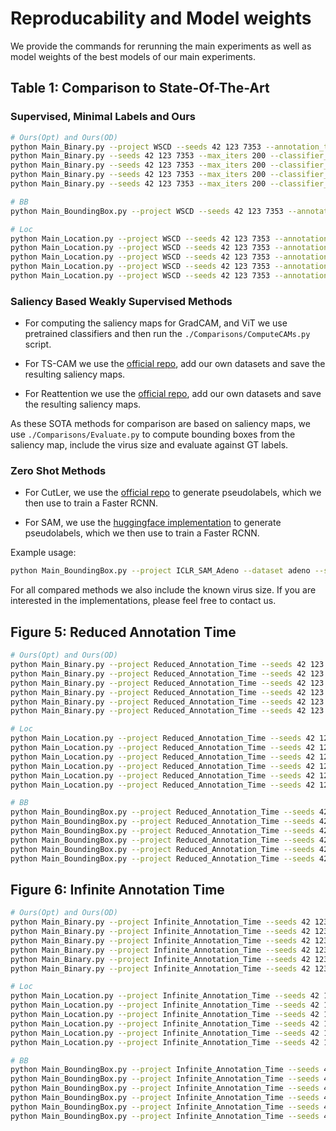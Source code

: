 # Reproducability and Model weights

We provide the commands for rerunning the main experiments as well as model weights of the best models of our main experiments.

## Table 1: Comparison to State-Of-The-Art

### Supervised, Minimal Labels and Ours
```bash
# Ours(Opt) and Ours(OD)
python Main_Binary.py --project WSCD --seeds 42 123 7353 --annotation_time -1 --data_split train test --dataset herpes
python Main_Binary.py --seeds 42 123 7353 --max_iters 200 --classifier_lr 0.0005 --data_split test train --dataset adeno --lr_t=0.005 --lr_t_final=0.02 --nms_max_iou=0.2 --project WSCD --pseudolabels_use_validation=true  
python Main_Binary.py --seeds 42 123 7353 --max_iters 200 --classifier_lr=0.0005 --data_split test train --dataset noro --lr_t=0.0005 --lr_t_final=0.02 --nms_max_iou=0.01 --project WSCD --pseudolabels_use_validation=true
python Main_Binary.py --seeds 42 123 7353 --max_iters 200 --classifier_lr=0.0005 --data_split test train --dataset papilloma --lr_t=0.001 --lr_t_final=0.02 --nms_max_iou=0.1 --project=WSCD  --pseudolabels_use_validation=true 
python Main_Binary.py --seeds 42 123 7353 --max_iters 200 --classifier_lr=0.0005 --data_split test train --dataset=rota --lr_t=0.001 --lr_t_final=0.02 --nms_max_iou=0.1 --project=WSCD --pseudolabels_use_validation=true

# BB
python Main_BoundingBox.py --project WSCD --seeds 42 123 7353 --annotation_time 38027 --dataset herpes

# Loc 
python Main_Location.py --project WSCD --seeds 42 123 7353 --annotation_time 38027 --dataset herpes
python Main_Location.py --project WSCD --seeds 42 123 7353 --annotation_time 1240 --dataset adeno 
python Main_Location.py --project WSCD --seeds 42 123 7353 --annotation_time 609 --dataset noro
python Main_Location.py --project WSCD --seeds 42 123 7353 --annotation_time 587 --dataset papilloma 
python Main_Location.py --project WSCD --seeds 42 123 7353 --annotation_time 769 --dataset rota


```

### Saliency Based Weakly Supervised Methods

- For computing the saliency maps for GradCAM, and ViT we use pretrained classifiers and then run the `./Comparisons/ComputeCAMs.py` script.

- For TS-CAM we use the [official repo](https://github.com/vasgaowei/TS-CAM), add our own datasets and save the resulting saliency maps. 

- For Reattention we use the [official repo](https://github.com/su-hui-zz/ReAttentionTransformer), add our own datasets and save the resulting saliency maps. 

As these SOTA methods for comparison are based on saliency maps, we use `./Comparisons/Evaluate.py` to compute bounding boxes from the saliency map, include the virus size and evaluate against GT labels. 

### Zero Shot Methods

- For CutLer, we use the [official repo](https://github.com/facebookresearch/CutLER) to generate pseudolabels, which we then use to train a Faster RCNN.

- For SAM, we use the [huggingface implementation](https://huggingface.co/docs/transformers/main/model_doc/sam) to generate pseudolabels, which we then use to train a Faster RCNN. 

Example usage: 
```bash
python Main_BoundingBox.py --project ICLR_SAM_Adeno --dataset adeno --seeds 42 123 7353 --pseudolabels sam --filter_pseudolabels true --size_range 0.6
```

For all compared methods we also include the known virus size. If you are interested in the implementations, please feel free to contact us. 


## Figure 5: Reduced Annotation Time
```bash
# Ours(Opt) and Ours(OD)
python Main_Binary.py --project Reduced_Annotation_Time --seeds 42 123 7353 --annotation_time -1 --data_split train test 
python Main_Binary.py --project Reduced_Annotation_Time --seeds 42 123 7353 --annotation_time 28520 --data_split train test 
python Main_Binary.py --project Reduced_Annotation_Time --seeds 42 123 7353 --annotation_time 19014 --data_split train test 
python Main_Binary.py --project Reduced_Annotation_Time --seeds 42 123 7353 --annotation_time 9507 --data_split train test 
python Main_Binary.py --project Reduced_Annotation_Time --seeds 42 123 7353 --annotation_time 3803 --data_split train test 
python Main_Binary.py --project Reduced_Annotation_Time --seeds 42 123 7353 --annotation_time 1901 --data_split train test 

# Loc
python Main_Location.py --project Reduced_Annotation_Time --seeds 42 123 7353 --annotation_time 38027
python Main_Location.py --project Reduced_Annotation_Time --seeds 42 123 7353 --annotation_time 28520
python Main_Location.py --project Reduced_Annotation_Time --seeds 42 123 7353 --annotation_time 19014 
python Main_Location.py --project Reduced_Annotation_Time --seeds 42 123 7353 --annotation_time 9507
python Main_Location.py --project Reduced_Annotation_Time --seeds 42 123 7353 --annotation_time 3803
python Main_Location.py --project Reduced_Annotation_Time --seeds 42 123 7353 --annotation_time 1901

# BB
python Main_BoundingBox.py --project Reduced_Annotation_Time --seeds 42 123 7353 --annotation_time 38027
python Main_BoundingBox.py --project Reduced_Annotation_Time --seeds 42 123 7353 --annotation_time 28520
python Main_BoundingBox.py --project Reduced_Annotation_Time --seeds 42 123 7353 --annotation_time 19014 
python Main_BoundingBox.py --project Reduced_Annotation_Time --seeds 42 123 7353 --annotation_time 9507
python Main_BoundingBox.py --project Reduced_Annotation_Time --seeds 42 123 7353 --annotation_time 3803
python Main_BoundingBox.py --project Reduced_Annotation_Time --seeds 42 123 7353 --annotation_time 1901
```

## Figure 6: Infinite Annotation Time 

```bash
# Ours(Opt) and Ours(OD)
python Main_Binary.py --project Infinite_Annotation_Time --seeds 42 123 7353 --percentage -1 --data_split train test 
python Main_Binary.py --project Infinite_Annotation_Time --seeds 42 123 7353 --percentage 0.75 --data_split train test 
python Main_Binary.py --project Infinite_Annotation_Time --seeds 42 123 7353 --percentage 0.5 --data_split train test 
python Main_Binary.py --project Infinite_Annotation_Time --seeds 42 123 7353 --percentage 0.25 --data_split train test 
python Main_Binary.py --project Infinite_Annotation_Time --seeds 42 123 7353 --percentage 0.1 --data_split train test 
python Main_Binary.py --project Infinite_Annotation_Time --seeds 42 123 7353 --percentage 0.05 --data_split train test 

# Loc
python Main_Location.py --project Infinite_Annotation_Time --seeds 42 123 7353 --percentage 1
python Main_Location.py --project Infinite_Annotation_Time --seeds 42 123 7353 --percentage 0.75
python Main_Location.py --project Infinite_Annotation_Time --seeds 42 123 7353 --percentage 0.5 
python Main_Location.py --project Infinite_Annotation_Time --seeds 42 123 7353 --percentage 0.25
python Main_Location.py --project Infinite_Annotation_Time --seeds 42 123 7353 --percentage 0.1
python Main_Location.py --project Infinite_Annotation_Time --seeds 42 123 7353 --percentage 0.05

# BB
python Main_BoundingBox.py --project Infinite_Annotation_Time --seeds 42 123 7353 --percentage 1
python Main_BoundingBox.py --project Infinite_Annotation_Time --seeds 42 123 7353 --percentage 0.75
python Main_BoundingBox.py --project Infinite_Annotation_Time --seeds 42 123 7353 --percentage 0.5 
python Main_BoundingBox.py --project Infinite_Annotation_Time --seeds 42 123 7353 --percentage 0.25
python Main_BoundingBox.py --project Infinite_Annotation_Time --seeds 42 123 7353 --percentage 0.1
python Main_BoundingBox.py --project Infinite_Annotation_Time --seeds 42 123 7353 --percentage 0.05
```
